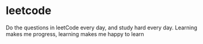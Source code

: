 # leetcode
Do the questions in leetCode every day, and study hard every day. Learning makes me progress, learning makes me happy to learn
